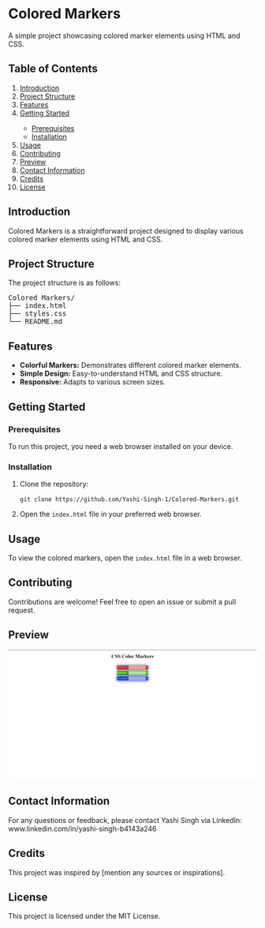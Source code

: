 <h1>Colored Markers</h1>

<p>A simple project showcasing colored marker elements using HTML and CSS.</p>

<h2>Table of Contents</h2>
<ol>
    <li><a href="#introduction">Introduction</a></li>
    <li><a href="#project-structure">Project Structure</a></li>
    <li><a href="#features">Features</a></li>
    <li><a href="#getting-started">Getting Started</a></li>
        <ul>
            <li><a href="#prerequisites">Prerequisites</a></li>
            <li><a href="#installation">Installation</a></li>
        </ul>
    <li><a href="#usage">Usage</a></li>
    <li><a href="#contributing">Contributing</a></li>
    <li><a href="#preview">Preview</a></li>
    <li><a href="#contact-information">Contact Information</a></li>
    <li><a href="#credits">Credits</a></li>
    <li><a href="#license">License</a></li>
</ol>

<h2 id="introduction">Introduction</h2>
<p>Colored Markers is a straightforward project designed to display various colored marker elements using HTML and CSS.</p>

<h2 id="project-structure">Project Structure</h2>
<p>The project structure is as follows:</p>
<pre>
Colored Markers/
├── index.html
├── styles.css
└── README.md
</pre>

<h2 id="features">Features</h2>
<ul>
    <li><strong>Colorful Markers:</strong> Demonstrates different colored marker elements.</li>
    <li><strong>Simple Design:</strong> Easy-to-understand HTML and CSS structure.</li>
    <li><strong>Responsive:</strong> Adapts to various screen sizes.</li>
</ul>

<h2 id="getting-started">Getting Started</h2>
<h3 id="prerequisites">Prerequisites</h3>
<p>To run this project, you need a web browser installed on your device.</p>

<h3 id="installation">Installation</h3>
<ol>
    <li>Clone the repository:</li>
    <pre><code>git clone https://github.com/Yashi-Singh-1/Colored-Markers.git</code></pre>
    <li>Open the <code>index.html</code> file in your preferred web browser.</li>
</ol>

<h2 id="usage">Usage</h2>
<p>To view the colored markers, open the <code>index.html</code> file in a web browser.</p>

<h2 id="contributing">Contributing</h2>
<p>Contributions are welcome! Feel free to open an issue or submit a pull request.</p>

<h2 id="preview">Preview</h2>

![Colored Marker](Preview.png)

<h2 id="contact-information">Contact Information</h2>
<p>For any questions or feedback, please contact Yashi Singh via LinkedIn: www.linkedin.com/in/yashi-singh-b4143a246</p>

<h2 id="credits">Credits</h2>
<p>This project was inspired by [mention any sources or inspirations].</p>

<h2 id="license">License</h2>
<p>This project is licensed under the MIT License.</p>
